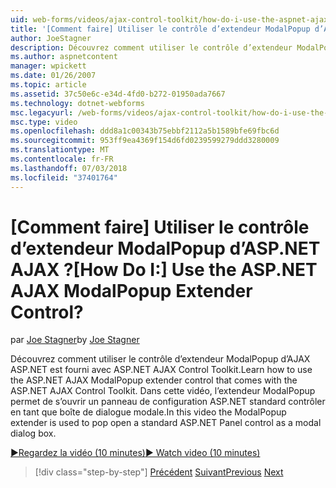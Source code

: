 ```yaml
---
uid: web-forms/videos/ajax-control-toolkit/how-do-i-use-the-aspnet-ajax-modalpopup-extender-control
title: '[Comment faire] Utiliser le contrôle d’extendeur ModalPopup d’ASP.NET AJAX ? | Microsoft Docs'
author: JoeStagner
description: Découvrez comment utiliser le contrôle d’extendeur ModalPopup d’AJAX ASP.NET est fourni avec ASP.NET AJAX Control Toolkit. Dans cette vidéo le ModalPopup extendeur sert...
ms.author: aspnetcontent
manager: wpickett
ms.date: 01/26/2007
ms.topic: article
ms.assetid: 37c50e6c-e34d-4fd0-b272-01950ada7667
ms.technology: dotnet-webforms
msc.legacyurl: /web-forms/videos/ajax-control-toolkit/how-do-i-use-the-aspnet-ajax-modalpopup-extender-control
msc.type: video
ms.openlocfilehash: ddd8a1c00343b75ebbf2112a5b1589bfe69fbc6d
ms.sourcegitcommit: 953ff9ea4369f154d6fd0239599279ddd3280009
ms.translationtype: MT
ms.contentlocale: fr-FR
ms.lasthandoff: 07/03/2018
ms.locfileid: "37401764"
---
```

<a name="how-do-i-use-the-aspnet-ajax-modalpopup-extender-control"></a><span data-ttu-id="d03a6-105">[Comment faire] Utiliser le contrôle d’extendeur ModalPopup d’ASP.NET AJAX ?</span><span class="sxs-lookup"><span data-stu-id="d03a6-105">[How Do I:] Use the ASP.NET AJAX ModalPopup Extender Control?</span></span>
====================
<span data-ttu-id="d03a6-106">par [Joe Stagner](https://github.com/JoeStagner)</span><span class="sxs-lookup"><span data-stu-id="d03a6-106">by [Joe Stagner](https://github.com/JoeStagner)</span></span>

<span data-ttu-id="d03a6-107">Découvrez comment utiliser le contrôle d’extendeur ModalPopup d’AJAX ASP.NET est fourni avec ASP.NET AJAX Control Toolkit.</span><span class="sxs-lookup"><span data-stu-id="d03a6-107">Learn how to use the ASP.NET AJAX ModalPopup extender control that comes with the ASP.NET AJAX Control Toolkit.</span></span> <span data-ttu-id="d03a6-108">Dans cette vidéo, l’extendeur ModalPopup permet de s’ouvrir un panneau de configuration ASP.NET standard contrôler en tant que boîte de dialogue modale.</span><span class="sxs-lookup"><span data-stu-id="d03a6-108">In this video the ModalPopup extender is used to pop open a standard ASP.NET Panel control as a modal dialog box.</span></span>

[<span data-ttu-id="d03a6-109">&#9654;Regardez la vidéo (10 minutes)</span><span class="sxs-lookup"><span data-stu-id="d03a6-109">&#9654; Watch video (10 minutes)</span></span>](https://channel9.msdn.com/Blogs/ASP-NET-Site-Videos/how-do-i-use-the-aspnet-ajax-modalpopup-extender-control)

> [!div class="step-by-step"]
> <span data-ttu-id="d03a6-110">[Précédent](how-do-i-use-the-aspnet-ajax-popup-control-extender.md)
> [Suivant](how-do-i-use-the-aspnet-ajax-alwaysvisible-control-extender.md)</span><span class="sxs-lookup"><span data-stu-id="d03a6-110">[Previous](how-do-i-use-the-aspnet-ajax-popup-control-extender.md)
[Next](how-do-i-use-the-aspnet-ajax-alwaysvisible-control-extender.md)</span></span>
